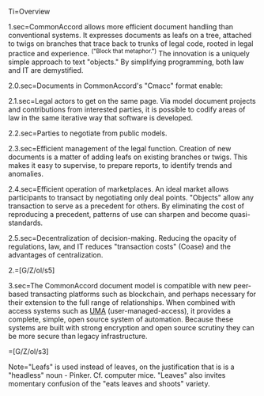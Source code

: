 Ti=Overview

1.sec=CommonAccord allows more efficient document handling than conventional systems.  It expresses documents as leafs on a tree, attached to twigs on branches that trace back to trunks of legal code, rooted in legal practice and experience. <sup>("Block that metaphor.")</sup>  The innovation is a uniquely simple approach to text "objects."  By simplifying programming, both law and IT are demystified.

2.0.sec=Documents in CommonAccord's "Cmacc" format enable:

2.1.sec=Legal actors to get on the same page.  Via model document projects and contributions from interested parties, it is possible to codify areas of law in the same iterative way that software is developed.

2.2.sec=Parties to negotiate from public models.

2.3.sec=Efficient management of the legal function.  Creation of new documents is a matter of adding leafs on existing branches or twigs.  This makes it easy to supervise, to prepare reports, to identify trends and anomalies.

2.4.sec=Efficient operation of marketplaces.  An ideal market allows participants to transact by negotiating only deal points.  "Objects" allow any transaction to serve as a precedent for others.  By eliminating the cost of reproducing a precedent, patterns of use can sharpen and become quasi-standards.

2.5.sec=Decentralization of decision-making.  Reducing the opacity of regulations, law, and IT reduces "transaction costs" (Coase) and the advantages of centralization.

2.=[G/Z/ol/s5]

3.sec=The CommonAccord document model is compatible with new peer-based transacting platforms such as blockchain, and perhaps necessary for their extension to the full range of relationships.  When combined with access systems such as <a href="index.php?action=source&file=GH/KantaraInitiative/UMA-Text/0.md">UMA</a> (user-managed-access), it provides a complete, simple, open source system of automation.  Because these systems are built with strong encryption and open source scrutiny they can be more secure than legacy infrastructure.

=[G/Z/ol/s3]

Note="Leafs" is used instead of leaves, on the justification that is is a "headless" noun - Pinker. Cf. computer mice.  "Leaves" also invites momentary confusion of the "eats leaves and shoots" variety.